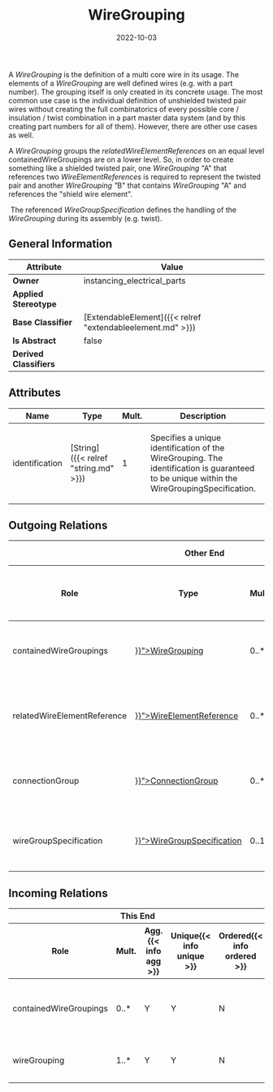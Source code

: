 ﻿---
title: WireGrouping
toc: false
type: specs
date: "2022-10-03"
draft: false
specification: VEC
version: 2.0.1
documentType: "Recommendation"
elementType: Class
classes:
  - WireGrouping
menu_name: vec-2.0.1
---
<p> A <i>WireGrouping</i> is the definition of a multi core wire in its usage.&#160;The elements of a <i>WireGrouping </i>are well defined wires (e.g. with a part number). The grouping itself is only created in its concrete usage. The most common use case is the individual definition of unshielded twisted pair wires without creating the full combinatorics of every possible core / insulation / twist combination in a part master data system (and by this creating part numbers for all of them). However, there are other use cases as well.      </p>      <p> A <i>WireGrouping </i>groups the <i>relatedWireElementReferences</i> on an equal level containedWireGroupings are on a lower level. So, in order to create something like a shielded twisted pair, one <i>WireGrouping </i>&quot;A&quot; that references two <i>WireElementReferences </i>is required to represent the twisted pair and another <i>WireGrouping &quot;</i>B&quot; that contains <i>WireGrouping </i>&quot;A&quot; and references the &quot;shield wire element&quot;.      </p>      <p> &#160;The referenced <i>WireGroupSpecification</i> defines the handling of the <i>WireGrouping</i> during its assembly (e.g. twist).      </p>

## General Information

| Attribute               | Value |
|-------------------------|-------|
| **Owner**               | instancing_electrical_parts |
| **Applied Stereotype**  |   |
| **Base Classifier**     | [ExtendableElement]({{< relref "extendableelement.md" >}})<br/>  |
| **Is Abstract**         | false |
| **Derived Classifiers** |   |

## Attributes
|  Name  |  Type  |  Mult.  |  Description  |  Owning Classifier  |
|--------|--------|---------|---------------|--------------|
|identification| [String]({{< relref "string.md" >}}) | 1 | <p> Specifies a unique identification of the WireGrouping. The identification is guaranteed to be unique within the WireGroupingSpecification.      </p> | [WireGrouping]({{< relref "wiregrouping.md" >}}) |

## Outgoing Relations
<table>
    <thead>
        <tr>
           <th colspan="6">Other End</th>
           <th colspan="1">This End</th>
           <th colspan="1">General</th>
        </tr>
        <tr>
           <th>Role</th>
           <th>Type</th>
           <th>Mult.</th>
           <th>Agg.{{< info agg >}}</th>
           <th>Unique{{< info unique >}}</th>
           <th>Ordered{{< info ordered >}}</th>
           <th>Mult.</th>
           <th>Description</th>
        </tr>
    <thead>
    <tbody>
    <tr>
        <td>containedWireGroupings</td>
        <td><a href="{{< relref "wiregrouping.md" >}}">WireGrouping</a></td>
        <td>0..*</td>
        <td>Y</td>
        <td>Y</td>
        <td>N</td>
        <td>0..1</td>
        <td><p> References the <i>WireGroupings</i> that are contained in this <i>WireGrouping</i>.      </p></td>
    </tr>
    <tr>
        <td>relatedWireElementReference</td>
        <td><a href="{{< relref "wireelementreference.md" >}}">WireElementReference</a></td>
        <td>0..*</td>
        <td>N</td>
        <td>Y</td>
        <td>N</td>
        <td>0..*</td>
        <td><p> References the concrete wire elements (<i>WireElementReference</i>) that are grouped by the WireGrouping.      </p></td>
    </tr>
    <tr>
        <td>connectionGroup</td>
        <td><a href="{{< relref "connectiongroup.md" >}}">ConnectionGroup</a></td>
        <td>0..*</td>
        <td>N</td>
        <td>Y</td>
        <td>N</td>
        <td></td>
        <td><p> References the <i>ConnectionGroup</i> that is realized by this <i>WireGrouping.</i>      </p></td>
    </tr>
    <tr>
        <td>wireGroupSpecification</td>
        <td><a href="{{< relref "wiregroupspecification.md" >}}">WireGroupSpecification</a></td>
        <td>0..1</td>
        <td>N</td>
        <td>Y</td>
        <td>N</td>
        <td>0..*</td>
        <td><p> References the <i>WireGroupSpecification</i> that applies to the <i>WireGrouping</i>.      </p></td>
    </tr>
    </tbody>
</table>

##  Incoming Relations
<table>
    <thead>
        <tr>
           <th colspan="5">This End</th>
           <th colspan="2">Other End</th>
           <th colspan="1">General</th>
        </tr>
        <tr>
           <th>Role</th>
           <th>Mult.</th>
           <th>Agg.{{< info agg >}}</th>
           <th>Unique{{< info unique >}}</th>
           <th>Ordered{{< info ordered >}}</th>
           <th>Type</th>
           <th>Mult.</th>
           <th>Description</th>
        </tr>
    <thead>
    <tbody>
    <tr>
        <td>containedWireGroupings</td>
        <td>0..*</td>
        <td>Y</td>
        <td>Y</td>
        <td>N</td>
        <td><a href="{{< relref "wiregrouping.md" >}}">WireGrouping</a></td>
        <td>0..1</td>
        <td><p> References the <i>WireGroupings</i> that are contained in this <i>WireGrouping</i>.      </p></td>
    </tr>
    <tr>
        <td>wireGrouping</td>
        <td>1..*</td>
        <td>Y</td>
        <td>Y</td>
        <td>N</td>
        <td><a href="{{< relref "wiregroupingspecification.md" >}}">WireGroupingSpecification</a></td>
        <td>0..1</td>
        <td>Specifies the WireGroupings described by the WireGroupingSpecification.</td>
    </tr>
    </tbody>
</table>



